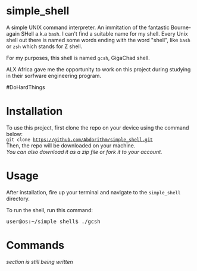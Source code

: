 # simple_shell
A simple UNIX command interpreter. An immitation of the fantastic Bourne-again SHell a.k.a <code>bash</code>. I can't find a suitable name for my shell. Every Unix shell out there is named some words ending with the word "shell", like <code>bash</code> or <code>zsh</code> which stands for Z shell.

For my purposes, this shell is named <code>gcsh</code>, GigaChad shell.

ALX Africa gave me the opportunity to work on this project during studying in their sorfware engineering program. 

#DoHardThings 

# Installation

To use this project, first clone the repo on your device using the command below:<br>
<code>git clone https://github.com/Abdorithm/simple_shell.git</code><br>
Then, the repo will be downloaded on your machine. <br>
<em>You can also download it as a zip file or fork it to your account.</em>

# Usage

After installation, fire up your terminal and navigate to the <code>simple_shell</code> directory.

To run the shell, run this command:
<pre>
user@os:~/simple_shell$ ./gcsh
</pre>

# Commands
<em>section is still being written</em>
